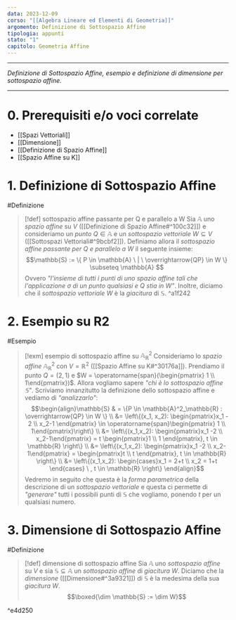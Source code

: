 ```yaml
---
data: 2023-12-09
corso: "[[Algebra Lineare ed Elementi di Geometria]]"
argomento: Definizione di Sottospazio Affine
tipologia: appunti
stato: "1"
capitolo: Geometria Affine
---
```

- - -
*Definizione di Sottospazio Affine, esempio e definizione di dimensione per sottospazio affine.*
- - -
# 0. Prerequisiti e/o voci correlate
- [[Spazi Vettoriali]]
- [[Dimensione]]
- [[Definizione di Spazio Affine]]
- [[Spazio Affine su K]]
# 1. Definizione di Sottospazio Affine
#Definizione 
> [!def] sottospazio affine passante per Q e parallelo a W
> Sia $\mathbb{A}$ uno *spazio affine* su $V$ ([[Definizione di Spazio Affine#^100c32]]) e consideriamo un *punto* $Q \in \mathbb{A}$ e un *sottospazio vettoriale* $W \subseteq V$ ([[Sottospazi Vettoriali#^9bcbf2]]).
> Definiamo allora il *sottospazio affine passante per $Q$ e parallelo a $W$* il seguente insieme:
> $$\mathbb{S} := \{ P \in \mathbb{A} \ | \ \overrightarrow{QP} \in W \} \subseteq \mathbb{A} $$
> Ovvero *"l'insieme di tutti i punti di uno spazio affine tali che l'applicazione $\sigma$ di un punto qualsiasi e $Q$ stia in $W$"*.
> Inoltre, diciamo che il *sottospazio vettoriale* $W$ è la *giacitura* di $\mathbb{S}$.
^a1f242

# 2. Esempio su R2
#Esempio 
> [!exm] esempio di sottospazio affine su $\mathbb{A}^2_\mathbb{R}$
> Consideriamo lo *spazio affine* $\mathbb{A}^2_\mathbb{R}$ con $V = \mathbb{R}^2$ ([[Spazio Affine su K#^30176a]]).
> Prendiamo il punto $Q = (2,1)$ e $W = \operatorname{span}(\begin{pmatrix} 1 \\ 1\end{pmatrix})$.
> Allora vogliamo sapere *"chi è lo sottospazio affine $\mathbb{S}$"*.
> Scriviamo innanzitutto la definizione dello sottospazio affine e vediamo di *"analizzarlo"*:
> $$\begin{align}\mathbb{S} & = \{P \in \mathbb{A}^2_\mathbb{R} : \overrightarrow{QP} \in W \} \\ &= \left\{(x_1, x_2): \begin{pmatrix}x_1 - 2 \\ x_2-1 \end{pmatrix} \in \operatorname{span}\begin{pmatrix} 1 \\ 1\end{pmatrix}\right\} \\ &= \left\{(x_1,x_2): \begin{pmatrix}x_1 -2 \\ x_2-1\end{pmatrix} = t \begin{pmatrix}1 \\ 1 \end{pmatrix}, t \in \mathbb{R} \right\} \\ &= \left\{(x_1,x_2): \begin{pmatrix}x_1 -2 \\ x_2-1\end{pmatrix} = \begin{pmatrix}t \\ t \end{pmatrix}, t \in \mathbb{R} \right\} \\ &= \left\{(x_1,x_2): \begin{cases}x_1 = 2+t \\ x_2 = 1+t \end{cases} \ , t \in \mathbb{R} \right\}  \end{align}$$
> Vedremo in seguito che questa è la *forma parametrica* della descrizione di un *sottospazio vettoriale* e questa ci permette di *"generare"* tutti i possibili punti di $\mathbb{S}$ che vogliamo, ponendo $t$ per un qualsiasi numero.
# 3. Dimensione di Sottospazio Affine
#Definizione 
> [!def] dimensione di sottospazio affine
> Sia $\mathbb{A}$ uno *sottospazio affine* su $V$ e sia $\mathbb{S} \subseteq \mathbb{A}$ un *sottospazio affine* di *giacitura* $W$.
> Diciamo che la *dimensione* ([[Dimensione#^3a9321]]) di $\mathbb{S}$ è la medesima della sua *giacitura* $W$.
> $$\boxed{\dim \mathbb{S} := \dim W}$$

^e4d250

